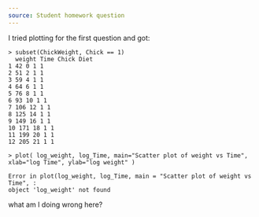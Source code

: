 ```yaml
---
source: Student homework question
---
```


I tried plotting for the first question and got:

    > subset(ChickWeight, Chick == 1)
      weight Time Chick Diet
    1 42 0 1 1
    2 51 2 1 1
    3 59 4 1 1
    4 64 6 1 1
    5 76 8 1 1
    6 93 10 1 1
    7 106 12 1 1
    8 125 14 1 1
    9 149 16 1 1
    10 171 18 1 1
    11 199 20 1 1
    12 205 21 1 1

    > plot( log_weight, log_Time, main="Scatter plot of weight vs Time", xlab="log Time", ylab="log weight" )

    Error in plot(log_weight, log_Time, main = "Scatter plot of weight vs Time", :
    object 'log_weight' not found

what am I doing wrong here?
